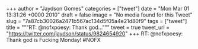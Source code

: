 
+++
author = "Jaydson Gomes"
categories = ["tweet"]
date = "Mon Mar 01 13:31:26 +0000 2010"
draft = false
image = "No media found for this Tweet"
slug = "7a87cb30026a2471b567ac134d5f05a4e21d80f9"
tags = ["tweet"]
title = """RT: @nofxpoesy: Thank god..."""
tweet = true
tweet_url = "https://twitter.com/jaydson/status/9824654920"
+++
RT: @nofxpoesy: Thank god is Fucking Monday! #NOFX
